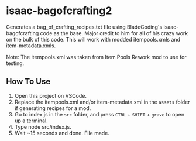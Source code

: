 # isaac-bagofcrafting2
Generates a bag_of_crafting_recipes.txt file using BladeCoding's isaac-bagofcrafting code as the base. Major credit to him for all of his crazy work on the bulk of this code. This will work with modded itempools.xmls and item-metadata.xmls. 

Note: The itempools.xml was taken from Item Pools Rework mod to use for testing. 

## How To Use
1) Open this project on VSCode.
2) Replace the itempools.xml and/or item-metadata.xml in the `assets` folder if generating recipes for a mod.
3) Go to index.js in the `src` folder, and press `CTRL` + `SHIFT` + `grave` to open up a terminal.
4) Type node src/index.js.
5) Wait ~15 seconds and done. File made.
